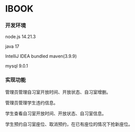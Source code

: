 # IBOOK

### 开发环境
node.js 14.21.3 

java 17

IntelliJ IDEA bundled maven(3.9.9)

mysql 9.0.1

### 实现功能
管理员管理自习室开放时间、开放状态、自习室增删。

管理员管理学生违约信息。

学生查看自习室开放时间、开放状态、自习室信息。

学生预约自习室座位、取消预约，在已有座位的情况下抢新座位。
